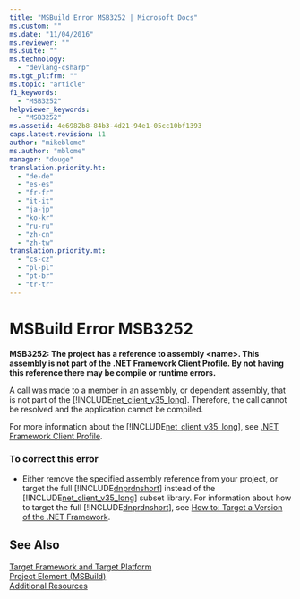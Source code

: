 ```yaml
---
title: "MSBuild Error MSB3252 | Microsoft Docs"
ms.custom: ""
ms.date: "11/04/2016"
ms.reviewer: ""
ms.suite: ""
ms.technology: 
  - "devlang-csharp"
ms.tgt_pltfrm: ""
ms.topic: "article"
f1_keywords: 
  - "MSB3252"
helpviewer_keywords: 
  - "MSB3252"
ms.assetid: 4e6982b8-84b3-4d21-94e1-05cc10bf1393
caps.latest.revision: 11
author: "mikeblome"
ms.author: "mblome"
manager: "douge"
translation.priority.ht: 
  - "de-de"
  - "es-es"
  - "fr-fr"
  - "it-it"
  - "ja-jp"
  - "ko-kr"
  - "ru-ru"
  - "zh-cn"
  - "zh-tw"
translation.priority.mt: 
  - "cs-cz"
  - "pl-pl"
  - "pt-br"
  - "tr-tr"
---
```

# MSBuild Error MSB3252
**MSB3252: The project has a reference to assembly \<name>. This assembly is not part of the .NET Framework Client Profile.  By not having this reference there may be compile or runtime errors.**  
  
 A call was made to a member in an assembly, or dependent assembly, that is not part of the [!INCLUDE[net_client_v35_long](../misc/includes/net_client_v35_long_md.md)]. Therefore, the call cannot be resolved and the application cannot be compiled.  
  
 For more information about the [!INCLUDE[net_client_v35_long](../misc/includes/net_client_v35_long_md.md)], see [.NET Framework Client Profile](http://msdn.microsoft.com/Library/f0219919-1f02-4588-8704-327a62fd91f1).  
  
### To correct this error  
  
-   Either remove the specified assembly reference from your project, or target the full [!INCLUDE[dnprdnshort](../code-quality/includes/dnprdnshort_md.md)] instead of the [!INCLUDE[net_client_v35_long](../misc/includes/net_client_v35_long_md.md)] subset library. For information about how to target the full [!INCLUDE[dnprdnshort](../code-quality/includes/dnprdnshort_md.md)], see [How to: Target a Version of the .NET Framework](../ide/how-to-target-a-version-of-the-dotnet-framework.md).  
  
## See Also  
 [Target Framework and Target Platform](../msbuild/msbuild-target-framework-and-target-platform.md)   
 [Project Element (MSBuild)](../msbuild/project-element-msbuild.md)   
 [Additional Resources](../msbuild/additional-msbuild-resources.md)